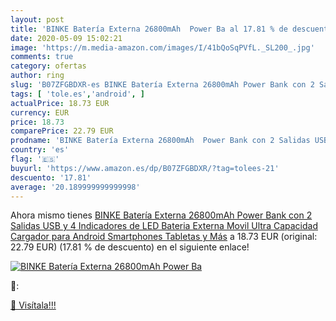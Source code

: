 ```yaml
---
layout: post
title: 'BINKE Batería Externa 26800mAh  Power Ba al 17.81 % de descuento'
date: 2020-05-09 15:02:21
image: 'https://m.media-amazon.com/images/I/41bQoSqPVfL._SL200_.jpg'
comments: true
category: ofertas
author: ring
slug: 'B07ZFGBDXR-es BINKE Batería Externa 26800mAh Power Bank con 2 Salidas...'
tags: [ 'tole.es','android', ]
actualPrice: 18.73 EUR
currency: EUR
price: 18.73
comparePrice: 22.79 EUR
prodname: 'BINKE Batería Externa 26800mAh  Power Bank con 2 Salidas USB y 4 Indicadores de LED Bateria Externa Movil Ultra Capacidad Cargador para Android Smartphones Tabletas y Más'
country: 'es'
flag: '🇪🇸'
buyurl: 'https://www.amazon.es/dp/B07ZFGBDXR/?tag=tolees-21'
descuento: '17.81'
average: '20.189999999999998'
---
```


Ahora mismo tienes [BINKE Batería Externa 26800mAh  Power Bank con 2 Salidas USB y 4 Indicadores de LED Bateria Externa Movil Ultra Capacidad Cargador para Android Smartphones Tabletas y Más](https://www.amazon.es/dp/B07ZFGBDXR/?tag=tolees-21) a 18.73 EUR (original: 22.79 EUR) (17.81 %  de descuento) en el siguiente enlace!

[![BINKE Batería Externa 26800mAh  Power Ba](https://m.media-amazon.com/images/I/41bQoSqPVfL._SL200_.jpg)](https://www.amazon.es/dp/B07ZFGBDXR/?tag=tolees-21)

🔎:


[🛒 Visítala!!!](https://www.amazon.es/dp/B07ZFGBDXR/?tag=tolees-21)
